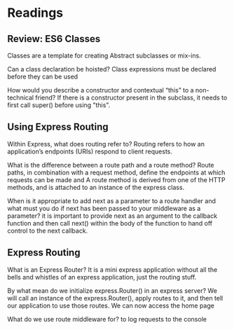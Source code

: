 # Readings

## Review: ES6 Classes

Classes are a template for creating Abstract subclasses or mix-ins.

Can a class declaration be hoisted?
Class expressions must be declared before they can be used

How would you describe a constructor and contextual “this” to a non-technical friend?
If there is a constructor present in the subclass, it needs to first call super() before using "this".

## Using Express Routing

Within Express, what does routing refer to?
Routing refers to how an application’s endpoints (URIs) respond to client requests.

What is the difference between a route path and a route method?
Route paths, in combination with a request method, define the endpoints at which requests can be made and A route method is derived from one of the HTTP methods, and is attached to an instance of the express class.

When is it appropriate to add next as a parameter to a route handler and what must you do if next has been passed to your middleware as a parameter?
 it is important to provide next as an argument to the callback function and then call next() within the body of the function to hand off control to the next callback.

## Express Routing

What is an Express Router?
 It is a mini express application without all the bells and whistles of an express application, just the routing stuff.

By what mean do we initialize express.Router() in an express server?
We will call an instance of the express.Router(), apply routes to it, and then tell our application to use those routes. We can now access the home page

What do we use route middleware for?
to log requests to the console